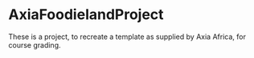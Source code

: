 # AxiaFoodielandProject
 These is a project, to recreate a template as supplied by Axia Africa, for course grading. 
